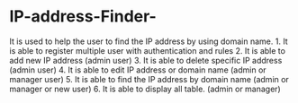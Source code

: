 # IP-address-Finder-
It is used to help the user to find the IP address by using domain name. 1. It is able to register multiple user with authentication and rules 2. It is able to add new IP address (admin user) 3. It is able to delete specific IP address (admin user) 4. It is able to edit IP address or domain name (admin or manager user) 5. It is able to find the IP address by domain name (admin or manager or new user) 6. It is able to display all table. (admin or manager)
